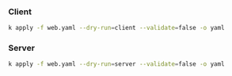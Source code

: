 ### Client

```bash
k apply -f web.yaml --dry-run=client --validate=false -o yaml
```

### Server

```bash
k apply -f web.yaml --dry-run=server --validate=false -o yaml
```